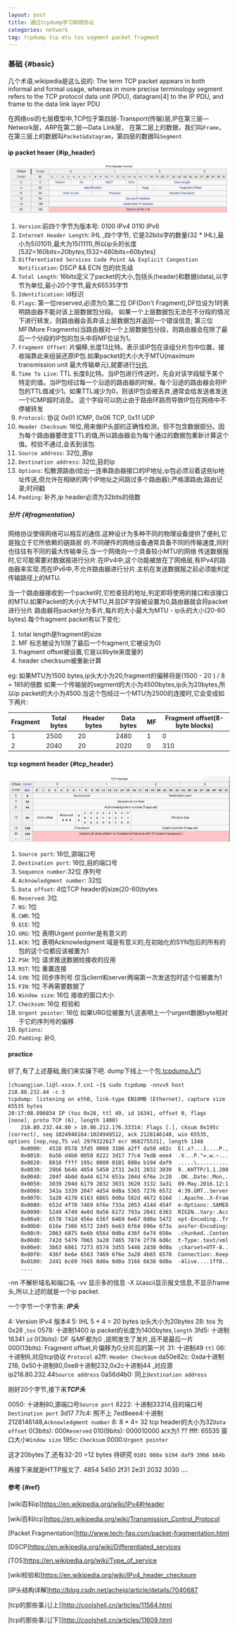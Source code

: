 ```yaml
---
layout: post 
title: 通过tcpdump学习网络协议
categories: network
tag: tcpdump tcp mtu tos segment packet fragment
---
```


### 基础 {#basic}

几个术语,wikipedia是这么说的:
The term TCP packet appears in both informal and formal usage, whereas in more precise terminology segment refers to the TCP protocol data unit (PDU), datagram[4] to the IP PDU, and frame to the data link layer PDU

在网络osi的七层模型中,TCP位于第四层-Transport(传输)层,IP在第三层—Network层，ARP在第二层—Data Link层，
在第二层上的数据，我们叫`Frame`，在第三层上的数据叫`Packet&datagram`，第四层的数据叫`Segment`

#### ip packet heaer {#ip_header}

![IPv4 header](/images/network/ip_header.png)

1.  `Version`:前四个字节为版本号: 0100  IPv4   0110 IPv6
2.  `Internet Header Length`: IHL ,四个字节, 它是32bits字的数量(32 * IHL),最小为5(0101),最大为15(1111),所以ip头的长度\[5*32=160bits=20bytes,15*32=480bits=60bytes\]
3.  `Differentiated Services Code Point && Explicit Congestion Notification`:  DSCP && ECN 包的优先级
4.  `Total Length`: 16bits定义了packet的大小,包括头(header)和数据(data),以字节为单位,最小20个字节,最大65535字节
5.  `Identification`: id标识
6.  `Flags`: 第一位reserved,必须为0;第二位 DF(Don't Fragment),DF位设为1时表明路由器不能对该上层数据包分段。
如果一个上层数据包无法在不分段的情况下进行转发，则路由器会丢弃该上层数据包并返回一个错误信息;
第三位 MF(More Fragments)当路由器对一个上层数据包分段，则路由器会在除了最后一个分段的IP包的包头中将MF位设为1。
7.  `Fragment Offset`: 片偏移,长度13比特。表示该IP包在该组分片包中位置，接收端靠此来组装还原IP包.如果packet的大小大于MTU(maximum transmission unit 最大传输单元),就要进行[分片](#fragmentation).
8.  `Time To Live`: TTL  长度8比特。当IP包进行传送时，先会对该字段赋予某个特定的值。当IP包经过每一个沿途的路由器的时候，每个沿途的路由器会将IP包的TTL值减少1。如果TTL减少为0，则该IP包会被丢弃,通常会给发送者发送一个ICMP超时消息。
这个字段可以防止由于路由环路而导致IP包在网络中不停被转发
9.  `Protocol`: 协议 0x01 ICMP, 0x06 TCP, 0x11 UDP
10. `Header Checksum`: 16位,用来做IP头部的正确性检测，但不包含数据部分。因为每个路由器要改变TTL的值,所以路由器会为每个通过的数据包重新计算这个值。校验不通过,会丢到该包.
11. `Source address`: 32位,源ip
12. `Destination address`: 32位,目的ip
13. `Options`: 松散源路由(给出一连串路由器接口的IP地址,ip包必须沿着这些Ip地址传送,但允许在相继的两个IP地址之间跳过多个路由器);严格源路由;路由记录;时间戳 
14. `Padding`: 补齐,ip header必须为32bits的倍数 

##### 分片 {#fragmentation}

网络协议使得网络可以相互的通信.这种设计为多种不同的物理设备提供了便利,它是独立于它所依赖的链路层
的.不同硬件的网络设备通常具备不同的传输速度,同时也往往有不同的最大传输单元.当一个网络向一个具备较小MTU的网络
传送数据报时,它可能需要对数据报进行分片.在IPv4中,这个功能被放在了网络层,有IPv4的路由器来实现.而在IPv6中,不允许路由器进行分片.主机在发送数据报之前必须能判定传输路径上的MTU.


当一个路由器接收到一个packet时,它检查目的地址,判定即将使用的接口和该接口的MTU.如果Packet的大小大于MTU,并且DF字段被设置为0,路由器就会将packet进行分片
路由器将packet分为多片,每片的大小最大为MTU - ip头的大小(20-60 bytes).每个fragment packet有以下变化:

1.  total length是fragment的size
2.  MF 标志被设为1(除了最后一个fragment,它被设为0)
3.  fragment offset被设置,它是以8byte来度量的
4.  header checksum被重新计算

eg: 如果MTU为1500 bytes,ip头大小为20,fragment的偏移将是(1500 - 20 ) / 8 = 185的倍数 
如果一个传输层的segment的大小为4500bytes,ip头为20bytes,所以ip packet的大小为4500.当这个包经过一个MTU为2500的连接时,它会变成如下两片:

|Fragment|Total bytes|Header bytes|Data bytes|MF|Fragment offset(8-byte blocks)|
|-|-|-|-|-|-|
|1|2500|20|2480|1|0|
|2|2040|20|2020|0|310|

#### tcp segment header {#tcp_header}

![tcp header](/images/network/tcp_header.png)

1.  `Source port`: 16位,源端口号
2.  `Destination port`: 16位,目的端口号
3.  `Sequence number`:32位 序列号
4.  `Acknowledgment number`:  32位    
5.  `Data offset`: 4位TCP header的size(20-60)bytes
6.  `Reserved`: 3位 
7.  `NS`: 1位
8.  `CWR`: 1位
9.   `ECE`: 1位
10. `URG`: 1位 表明Urgent pointer是有意义的
11. `ACK`: 1位 表明Acknowledgment 域是有意义的,在初始化的SYN包后的所有的包的这个位都应该被置为1
12. `PSH`: 1位 请求推送数据给接收的应用
13. `RST`: 1位 重置连接
14. `SYN`: 1位 同步序列号.仅当client和server两端第一次发送包时这个位被置为1
15. `FIN`: 1位 不再需要数据了
16. `Window size`: 16位 接收的窗口大小
17. `Checksum`: 16位 校验和
18. `Urgent pointer`:  16位 如果URG位被置为1,这表明上一个urgent数据byte相对于它的序列号的偏移
19. `Options`:
20. `Padding`: 补0,

#### practice 

好了,有了上述基础,我们来实操下吧.
dump下线上一个包,[tcpdump入门](/2015/03/20/network#tcpdump)

    [chuangjian.li@l-xxxx.f.cn1 ~]$ sudo tcpdump -nnvvX host  218.80.232.44 -c 3
    tcpdump: listening on eth0, link-type EN10MB (Ethernet), capture size 65535 bytes
    20:17:08.896034 IP (tos 0x28, ttl 49, id 16341, offset 0, flags [none], proto TCP (6), length 1400)
        218.80.232.44.80 > 10.86.212.176.33314: Flags [.], cksum 0x195c (correct), seq 1024948164:1024949512, ack 2128146148, win 65535, options [nop,nop,TS val 2979322617 ecr 968275531], length 1348
        0x0000:  4528 0578 3fd5 0000 3106 a2ff da50 e82c  E(.x?...1....P.,
        0x0010:  0a56 d4b0 0050 8222 3d17 77c4 7ed8 eee4  .V...P."=.w.~...
        0x0020:  8010 ffff 195c 0000 0101 080a b194 daf9  .....\..........
        0x0030:  39b6 b64b 4854 5450 2f31 2e31 2032 3030  9..KHTTP/1.1.200
        0x0040:  204f 4b0d 0a44 6174 653a 204d 6f6e 2c20  .OK..Date:.Mon,.
        0x0050:  3039 204d 6179 2032 3031 3620 3132 3a31  09.May.2016.12:1
        0x0060:  343a 3339 2047 4d54 0d0a 5365 7276 6572  4:39.GMT..Server
        0x0070:  3a20 4170 6163 6865 0d0a 582d 4672 616d  :.Apache..X-Fram
        0x0080:  652d 4f70 7469 6f6e 733a 2053 414d 454f  e-Options:.SAMEO
        0x0090:  5249 4749 4e0d 0a56 6172 793a 2041 6363  RIGIN..Vary:.Acc
        0x00a0:  6570 742d 456e 636f 6469 6e67 0d0a 5472  ept-Encoding..Tr
        0x00b0:  616e 7366 6572 2d45 6e63 6f64 696e 673a  ansfer-Encoding:
        0x00c0:  2063 6875 6e6b 6564 0d0a 436f 6e74 656e  .chunked..Conten
        0x00d0:  742d 5479 7065 3a20 7465 7874 2f78 6d6c  t-Type:.text/xml
        0x00e0:  3b63 6861 7273 6574 3d55 5446 2d38 0d0a  ;charset=UTF-8..
        0x00f0:  436f 6e6e 6563 7469 6f6e 3a20 4b65 6570  Connection:.Keep
        0x0100:  2d41 6c69 7665 0d0a 0d0a 3166 6638 0d0a  -Alive....1ff8..
        ....

-nn 不解析域名和端口名 -vv 显示多的信息 -X 以ascii显示报文信息,不显示frame头,所以上述的就是一个ip packet.

一个字节一个字节来:
***IP头***

4: Version IPv4 版本4
5: IHL 5 * 4 = 20 bytes ip头大小为20bytes
28: tos 为0x28 ,`tos`
0578: 十进制1400 ip packet的长度为1400bytes,`length`
3fd5: 十进制16341 `id`
0(3bits): DF 与MF都为0 ,说明发生了发片,且不是最后一片
000(13bits): Fragment offset,片偏移为0,分片后的第一片
31: 十进制49 `ttl`
06: 十进制6,对应tcp协议 `Protocol`
a2ff: `Header Checksum`
da50e82c: 0xda十进制218, 0x50十进制80,0xe8十进制232,0x2c十进制44 ,对应源ip218.80.232.44`Source address`
0a56d4b0: 同上`Destination address` 

刚好20个字节,接下来***TCP头***

0050: 十进制80,源端口号`Source port`
8222: 十进制33314,目的端口号`Destination port`
3d17 77c4: 照不上
7ed8eee4:十进制2128146148,`Acknowledgment number`
8: 8 * 4= 32 tcp header的大小为32`Data offset`
0(3bits): 000`Reserved`
010(9bits): 000010000 `ACK`为1 ??
ffff: 65535 窗口大小`Window size`
195c: `Checksum`
0000:`Urgent pointer`

这才20bytes了,还有32-20 =12 bytes 待研究 `0101 080a b194 daf9 39b6 b64b`

再接下来就是HTTP报文了.
4854 5450 2f31 2e31 2032 3030 ....

#### 参考 {#ref}

[wiki百科ip]<https://en.wikipedia.org/wiki/IPv4#Header>

[wiki百科tcp]<https://en.wikipedia.org/wiki/Transmission_Control_Protocol>

[Packet Fragmentation]<http://www.tech-faq.com/packet-fragmentation.html>

[DSCP]<https://en.wikipedia.org/wiki/Differentiated_services>

[TOS]<https://en.wikipedia.org/wiki/Type_of_service>

[wiki校验和]<https://en.wikipedia.org/wiki/IPv4_header_checksum>

[IP头结构详解]<http://blog.csdn.net/achejq/article/details/7040687>

[tcp的那些事儿[上]]<http://coolshell.cn/articles/11564.html>

[tcp的那些事儿[下]]<http://coolshell.cn/articles/11609.html>

